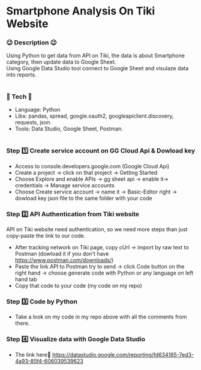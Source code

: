 # Smartphone Analysis On Tiki Website
### :wink: Description :wink:
Using Python to get data from API on Tiki, the data is about Smartphone category, then update data to Google Sheet.<br>
Using Google Data Studio tool connect to Google Sheet and visulaze data into reports.<br>
#
### :diamond_shape_with_a_dot_inside: Tech :diamond_shape_with_a_dot_inside:
- Language: Python
- Libs: pandas, spread, google.oauth2, googleapiclient.discovery, requests, json.
- Tools: Data Studio, Google Sheet, Postman.
#
### Step :one: Create service account on GG Cloud Api & Dowload key
- Access to console.developers.google.com (Google Cloud Api)
- Create a project -> click on that project -> Getting Started
- Choose Explore and enable APIs -> gg sheet api -> enable it-> credentials -> Manage service accounts
- Choose Create service account -> name it -> Basic-Editor right -> dowload key json file to the same folder with your code
### Step :two: API Authentication from Tiki website 
API on Tiki website need authentication, so we need more steps than just copy-paste the link to our code.
- After tracking network on Tiki page, copy cUrl -> import by raw text to Postman (dowload it if you don't have https://www.postman.com/downloads/)
- Paste the link API to Postman try to send -> click Code button on the right hand -> choose generate code with Python or any language on left hand tab
- Copy that code to your code (my code on my repo)
### Step :three: Code by Python
- Take a look on my code in my repo above with all the comments from there.
### Step :four: Visualize data with Google Data Studio
- The link here:link: https://datastudio.google.com/reporting/fd634185-7ed3-4a93-85f4-606039539623
